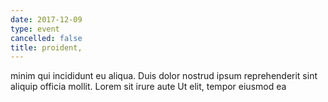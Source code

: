 ```yaml
---
date: 2017-12-09
type: event
cancelled: false
title: proident,
---
```

minim qui incididunt eu aliqua. Duis dolor nostrud ipsum reprehenderit sint aliquip officia mollit. Lorem sit irure aute Ut elit, tempor eiusmod ea